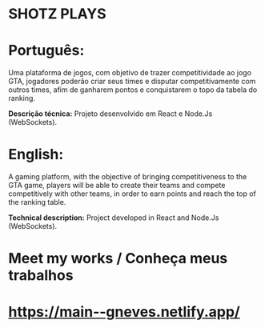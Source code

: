 # SHOTZ PLAYS

# Português: 
Uma plataforma de jogos, com objetivo de trazer competitividade ao jogo GTA, jogadores poderão criar seus times e disputar competitivamente
com outros times, afim de ganharem pontos e conquistarem o topo da tabela do ranking.

**Descrição técnica:**
Projeto desenvolvido em React e Node.Js (WebSockets).

# English: 
A gaming platform, with the objective of bringing competitiveness to the GTA game, players will be able to create their teams and compete competitively
with other teams, in order to earn points and reach the top of the ranking table.

**Technical description:**
Project developed in React and Node.Js (WebSockets).

# Meet my works / Conheça meus trabalhos
# https://main--gneves.netlify.app/
